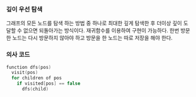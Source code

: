 ### 깊이 우선 탐색
그래프의 모든 노드를 탐색 하는 방법 중 하나로 최대한 깊게 탐색한 후 더이상 깊이 도달할 수 없으면 되돌아가는 방식이다. 재귀함수를 이용하여 구현이 가능하다.
한번 방문한 노드는 다시 방문하지 않아야 하고 방문을 한 노드는 따로 저장을 해야 한다. 

### 의사 코드
```c
function dfs(pos)
  visit(pos)
  for children of pos
    if visited[pos] == false
      dfs(child)
```
